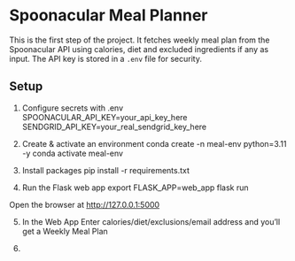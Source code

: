 # Spoonacular Meal Planner

This is the first step of the project.
It fetches weekly meal plan from the Spoonacular API using calories, diet and excluded ingredients if any as input.
The API key is stored in a `.env` file for security.

## Setup
1. Configure secrets with .env
SPOONACULAR_API_KEY=your_api_key_here
SENDGRID_API_KEY=your_real_sendgrid_key_here

2. Create & activate an environment
conda create -n meal-env python=3.11 -y
conda activate meal-env

3. Install packages
pip install -r requirements.txt

4. Run the Flask web app
export FLASK_APP=web_app
flask run

Open the browser at http://127.0.0.1:5000

5. In the Web App
Enter calories/diet/exclusions/email address and you’ll get a Weekly Meal Plan

4. 